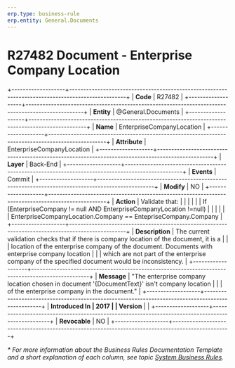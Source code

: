 ```yaml
---
erp.type: business-rule
erp.entity: General.Documents
---
```


# R27482 Document - Enterprise Company Location
+-------------------+--------------------------------------------------------------------------------------------------+
| **Code**          | R27482                                                                                           |
+-------------------+--------------------------------------------------------------------------------------------------+
| **Entity**        | @General.Documents                                                                               |
+-------------------+--------------------------------------------------------------------------------------------------+
| **Name**          | EnterpriseCompanyLocation                                                                        |
+-------------------+--------------------------------------------------------------------------------------------------+
| **Attribute**     | EnterpriseCompanyLocation                                                                        |
+-------------------+--------------------------------------------------------------------------------------------------+
| **Layer**         | Back-End                                                                                         |
+-------------------+--------------------------------------------------------------------------------------------------+
| **Events**        | Commit                                                                                           |
+-------------------+--------------------------------------------------------------------------------------------------+
| **Modify**        | NO                                                                                               |
+-------------------+--------------------------------------------------------------------------------------------------+
| **Action**        | Validate that:                                                                                   |
|                   |                                                                                                  |
|                   | If (EnterpriseCompany != null AND EnterpriseCompanyLocation !=null)                              |
|                   |                                                                                                  |
|                   | EnterpriseCompanyLocation.Company == EntepriseCompany.Company                                    |
+-------------------+--------------------------------------------------------------------------------------------------+
| **Description**   | The current validation checks that if there is company location of the document, it is a         |
|                   | location of the enterprise company of the document. Documents with enterprise company location   |
|                   | which are not part of the enterprise company of the specified document would be inconsistency.   |
+-------------------+--------------------------------------------------------------------------------------------------+
| **Message**       | \"The enterprise company location chosen in document \'{DocumentText}\' isn\'t company location  |
|                   | of the enterprise company in the document.\"                                                     |
+-------------------+--------------------------------------------------------------------------------------------------+
| **Introduced In   | 2017                                                                                             |
| Version**         |                                                                                                  |
+-------------------+--------------------------------------------------------------------------------------------------+
| **Revocable**     | NO                                                                                               |
+-------------------+--------------------------------------------------------------------------------------------------+

*\* For more information about the Business Rules Documentation Template and a short explanation of each column, see
topic [System Business Rules](../templates/template-description-system-business-rules.md).*
